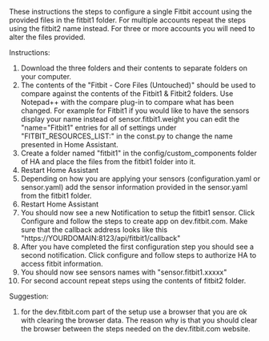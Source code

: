 These instructions the steps to configure a single Fitbit account using the provided files in the fitbit1 folder. For multiple accounts repeat the steps using the fitbit2 name instead. For three or more accounts you will need to alter the files provided.

Instructions:
1. Download the three folders and their contents to separate folders on your computer.
2. The contents of the "Fitbit - Core Files (Untouched)" should be used to compare against the contents of the Fitbit1 & Fitbit2 folders. Use Notepad++ with the compare plug-in to compare what has been changed. For example for Fitbit1 if you would like to have the sensors display your name instead of sensor.fitbit1.weight you can edit the "name="Fitbit1" entries for all of settings under "FITBIT_RESOURCES_LIST:" in the const.py to change the name presented in Home Assistant.
3. Create a folder named "fitbit1" in the config/custom_components folder of HA and place the files from the fitbit1 folder into it.
4. Restart Home Assistant
5. Depending on how you are applying your sensors (configuration.yaml or sensor.yaml) add the sensor information provided in the sensor.yaml from the fitbit1 folder.
6. Restart Home Assistant
7. You should now see a new Notification to setup the fitbit1 sensor. Click Configure and follow the steps to create app on dev.fitbit.com. Make sure that the callback address looks like this "https://YOURDOMAIN:8123/api/fitbit1/callback"
8. After you have completed the first configuration step you should see a second notification. Click configure and follow steps to authorize HA to access fitbit information.
9. You should now see sensors names with "sensor.fitbit1.xxxxx"
10. For second account repeat steps using the contents of fitbit2 folder.

Suggestion:
1. for the dev.fitbit.com part of the setup use a browser that you are ok with clearing the browser data. The reason why is that you should clear the browser between the steps needed on the dev.fitbit.com website. 
